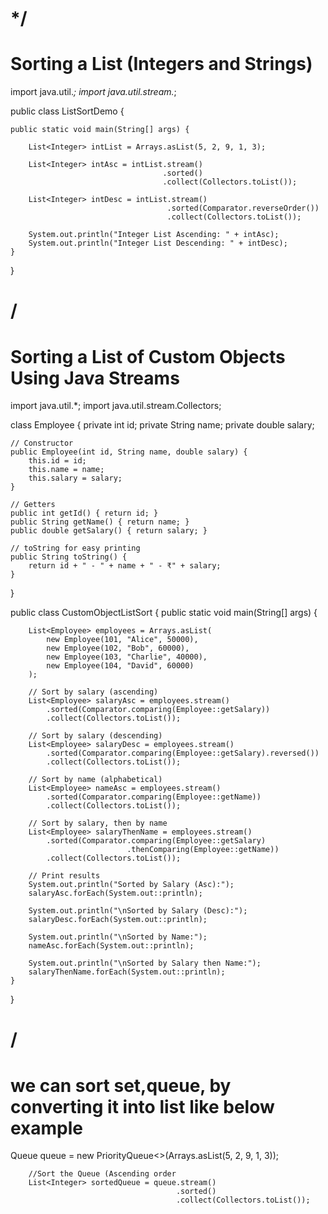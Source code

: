 */
======================================
 Sorting a List (Integers and Strings)
 ======================================

import java.util.*;
import java.util.stream.*;

public class ListSortDemo {

    public static void main(String[] args) {

        List<Integer> intList = Arrays.asList(5, 2, 9, 1, 3);

        List<Integer> intAsc = intList.stream()
                                      .sorted()
                                      .collect(Collectors.toList());

        List<Integer> intDesc = intList.stream()
                                       .sorted(Comparator.reverseOrder())
                                       .collect(Collectors.toList());

        System.out.println("Integer List Ascending: " + intAsc);
        System.out.println("Integer List Descending: " + intDesc);
    }
}

/
===================================================
Sorting a List of Custom Objects Using Java Streams
===================================================

import java.util.*;
import java.util.stream.Collectors;

class Employee {
    private int id;
    private String name;
    private double salary;

    // Constructor
    public Employee(int id, String name, double salary) {
        this.id = id;
        this.name = name;
        this.salary = salary;
    }

    // Getters
    public int getId() { return id; }
    public String getName() { return name; }
    public double getSalary() { return salary; }

    // toString for easy printing
    public String toString() {
        return id + " - " + name + " - ₹" + salary;
    }
}

public class CustomObjectListSort {
    public static void main(String[] args) {

        List<Employee> employees = Arrays.asList(
            new Employee(101, "Alice", 50000),
            new Employee(102, "Bob", 60000),
            new Employee(103, "Charlie", 40000),
            new Employee(104, "David", 60000)
        );

        // Sort by salary (ascending)
        List<Employee> salaryAsc = employees.stream()
            .sorted(Comparator.comparing(Employee::getSalary))
            .collect(Collectors.toList());

        // Sort by salary (descending)
        List<Employee> salaryDesc = employees.stream()
            .sorted(Comparator.comparing(Employee::getSalary).reversed())
            .collect(Collectors.toList());

        // Sort by name (alphabetical)
        List<Employee> nameAsc = employees.stream()
            .sorted(Comparator.comparing(Employee::getName))
            .collect(Collectors.toList());

        // Sort by salary, then by name
        List<Employee> salaryThenName = employees.stream()
            .sorted(Comparator.comparing(Employee::getSalary)
                              .thenComparing(Employee::getName))
            .collect(Collectors.toList());

        // Print results
        System.out.println("Sorted by Salary (Asc):");
        salaryAsc.forEach(System.out::println);

        System.out.println("\nSorted by Salary (Desc):");
        salaryDesc.forEach(System.out::println);

        System.out.println("\nSorted by Name:");
        nameAsc.forEach(System.out::println);

        System.out.println("\nSorted by Salary then Name:");
        salaryThenName.forEach(System.out::println);
    }
}

/
====================================================================
we can sort set,queue, by converting it into list like below example
=====================================================================

Queue<Integer> queue = new PriorityQueue<>(Arrays.asList(5, 2, 9, 1, 3));

        //Sort the Queue (Ascending order
        List<Integer> sortedQueue = queue.stream()
                                         .sorted()
                                         .collect(Collectors.toList());